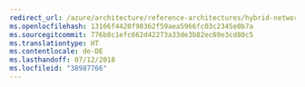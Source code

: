 ```yaml
---
redirect_url: /azure/architecture/reference-architectures/hybrid-networking
ms.openlocfilehash: 13166f4420f98362f59aea5966fc03c2345e0b7a
ms.sourcegitcommit: 776b8c1efc662d42273a33de3b82ec69e3cd80c5
ms.translationtype: HT
ms.contentlocale: de-DE
ms.lasthandoff: 07/12/2018
ms.locfileid: "38987766"
---
```

